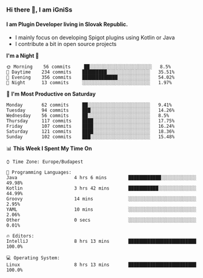 ### Hi there 👋, I am iGniSs

#### I am Plugin Developer living in Slovak Republic.
- I mainly focus on developing Spigot plugins using Kotlin or Java
- I contribute a bit in open source projects

<!--START_SECTION:waka-->
**I'm a Night 🦉** 

```text
🌞 Morning    56 commits     ██░░░░░░░░░░░░░░░░░░░░░░░   8.5% 
🌆 Daytime    234 commits    █████████░░░░░░░░░░░░░░░░   35.51% 
🌃 Evening    356 commits    █████████████░░░░░░░░░░░░   54.02% 
🌙 Night      13 commits     ░░░░░░░░░░░░░░░░░░░░░░░░░   1.97%

```
📅 **I'm Most Productive on Saturday** 

```text
Monday       62 commits     ██░░░░░░░░░░░░░░░░░░░░░░░   9.41% 
Tuesday      94 commits     ███░░░░░░░░░░░░░░░░░░░░░░   14.26% 
Wednesday    56 commits     ██░░░░░░░░░░░░░░░░░░░░░░░   8.5% 
Thursday     117 commits    ████░░░░░░░░░░░░░░░░░░░░░   17.75% 
Friday       107 commits    ████░░░░░░░░░░░░░░░░░░░░░   16.24% 
Saturday     121 commits    ████░░░░░░░░░░░░░░░░░░░░░   18.36% 
Sunday       102 commits    ███░░░░░░░░░░░░░░░░░░░░░░   15.48%

```


📊 **This Week I Spent My Time On** 

```text
⌚︎ Time Zone: Europe/Budapest

💬 Programming Languages: 
Java                     4 hrs 6 mins        ████████████░░░░░░░░░░░░░   49.98% 
Kotlin                   3 hrs 42 mins       ███████████░░░░░░░░░░░░░░   44.99% 
Groovy                   14 mins             ░░░░░░░░░░░░░░░░░░░░░░░░░   2.95% 
YAML                     10 mins             ░░░░░░░░░░░░░░░░░░░░░░░░░   2.06% 
Other                    0 secs              ░░░░░░░░░░░░░░░░░░░░░░░░░   0.01%

🔥 Editors: 
IntelliJ                 8 hrs 13 mins       █████████████████████████   100.0%

💻 Operating System: 
Linux                    8 hrs 13 mins       █████████████████████████   100.0%

```


<!--END_SECTION:waka-->